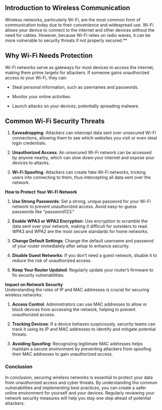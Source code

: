 

## **Introduction to Wireless Communication**
Wireless networks, particularly Wi-Fi, are the most common form of communication today due to their convenience and widespread use. Wi-Fi allows your device to connect to the internet and other devices without the need for cables. However, because Wi-Fi relies on radio waves, it can be more vulnerable to security threats if not properly secured.**

## **Why Wi-Fi Needs Protection**  
Wi-Fi networks serve as gateways for most devices to access the internet, making them prime targets for attackers. If someone gains unauthorized access to your Wi-Fi, they can:

-   Steal personal information, such as usernames and passwords.
    
-   Monitor your online activities.
    
-   Launch attacks on your devices, potentially spreading malware.
    

## **Common Wi-Fi Security Threats**

1.  **Eavesdropping**: Attackers can intercept data sent over unsecured Wi-Fi connections, allowing them to see which websites you visit or even steal login credentials.
    
2.  **Unauthorized Access**: An unsecured Wi-Fi network can be accessed by anyone nearby, which can slow down your internet and expose your devices to attacks.
    
3.  **Wi-Fi Spoofing**: Attackers can create fake Wi-Fi networks, tricking users into connecting to them, thus intercepting all data sent over the network.
    

**How to Protect Your Wi-Fi Network**

1.  **Use Strong Passwords**: Set a strong, unique password for your Wi-Fi network to prevent unauthorized access. Avoid easy-to-guess passwords like "password123."
    
2.  **Enable WPA3 or WPA2 Encryption**: Use encryption to scramble the data sent over your network, making it difficult for outsiders to read. WPA3 and WPA2 are the most secure standards for home networks.
    
3.  **Change Default Settings**: Change the default username and password of your router immediately after setup to enhance security.
    
4.  **Disable Guest Networks**: If you don’t need a guest network, disable it to reduce the risk of unauthorized access.
    
5.  **Keep Your Router Updated**: Regularly update your router’s firmware to fix security vulnerabilities.
    

**Impact on Network Security**  
Understanding the roles of IP and MAC addresses is crucial for securing wireless networks:

1.  **Access Control**: Administrators can use MAC addresses to allow or block devices from accessing the network, helping to prevent unauthorized access.
    
2.  **Tracking Devices**: If a device behaves suspiciously, security teams can track it using its IP and MAC addresses to identify and mitigate potential threats.
    
3.  **Avoiding Spoofing**: Recognizing legitimate MAC addresses helps maintain a secure environment by preventing attackers from spoofing their MAC addresses to gain unauthorized access.
    

### **Conclusion**

In conclusion, securing wireless networks is essential to protect your data from unauthorized access and cyber threats. By understanding the common vulnerabilities and implementing best practices, you can create a safer online environment for yourself and your devices. Regularly reviewing your network security measures will help you stay one step ahead of potential attackers.
<!--stackedit_data:
eyJoaXN0b3J5IjpbMTEwNzkxNjU3MF19
-->